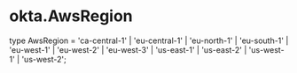 # okta.AwsRegion

type AwsRegion = 'ca-central-1' | 'eu-central-1' | 'eu-north-1' | 'eu-south-1' | 'eu-west-1' | 'eu-west-2' | 'eu-west-3' | 'us-east-1' | 'us-east-2' | 'us-west-1' | 'us-west-2';

